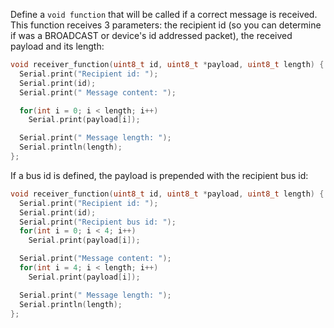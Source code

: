 Define a `void function` that will be called if a correct message is received. This function receives 3 parameters: the recipient id (so you can determine if was a BROADCAST or device's id addressed packet), the received payload and its length:
```cpp
void receiver_function(uint8_t id, uint8_t *payload, uint8_t length) {
  Serial.print("Recipient id: ");
  Serial.print(id);
  Serial.print(" Message content: ");

  for(int i = 0; i < length; i++)
    Serial.print(payload[i]);

  Serial.print(" Message length: ");
  Serial.println(length);
};
```
If a bus id is defined, the payload is prepended with the recipient bus id:
```cpp
void receiver_function(uint8_t id, uint8_t *payload, uint8_t length) {
  Serial.print("Recipient id: ");
  Serial.print(id);
  Serial.print("Recipient bus id: ");
  for(int i = 0; i < 4; i++)
    Serial.print(payload[i]);

  Serial.print("Message content: ");
  for(int i = 4; i < length; i++)
    Serial.print(payload[i]);

  Serial.print(" Message length: ");
  Serial.println(length);
};
```